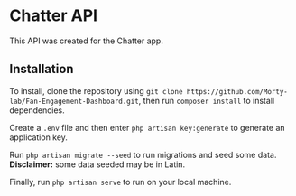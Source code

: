 # Chatter API

This API was created for the Chatter app.

## Installation

To install, clone the repository using `git clone https://github.com/Morty-lab/Fan-Engagement-Dashboard.git`, then run `composer install` to install dependencies.

Create a `.env` file and then enter `php artisan key:generate` to generate an application key.

Run `php artisan migrate --seed` to run migrations and seed some data. **Disclaimer:** some data seeded may be in Latin.

Finally, run `php artisan serve` to run on your local machine.
